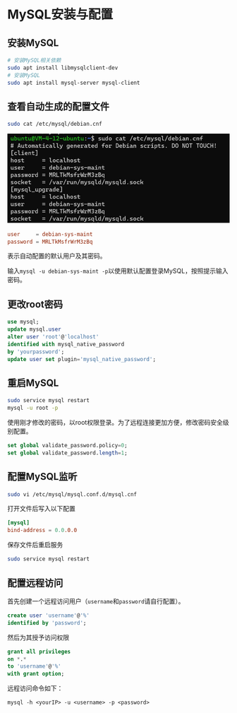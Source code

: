 # MySQL安装与配置

## 安装MySQL

``` bash
# 安装MySQL相关依赖
sudo apt install libmysqlclient-dev
# 安装MySQL
sudo apt install mysql-server mysql-client
```

## 查看自动生成的配置文件

``` bash
sudo cat /etc/mysql/debian.cnf
```

![](imgs/default-conf.jpg)

``` conf
user     = debian-sys-maint
password = MRLTkMsfrWrM3zBq
```

表示自动配置的默认用户及其密码。

输入`mysql -u debian-sys-maint -p`以使用默认配置登录MySQL，按照提示输入密码。

## 更改root密码

``` sql
use mysql;
update mysql.user 
alter user 'root'@'localhost' 
identified with mysql_native_password
by 'yourpassword';
update user set plugin='mysql_native_password';
```

## 重启MySQL

``` bash
sudo service mysql restart
mysql -u root -p
```

使用刚才修改的密码，以root权限登录。为了远程连接更加方便，修改密码安全级别配置。

``` sql
set global validate_password.policy=0;
set global validate_password.length=1;
```

## 配置MySQL监听

``` bash
sudo vi /etc/mysql/mysql.conf.d/mysql.cnf
```

打开文件后写入以下配置

``` conf
[mysql]
bind-address = 0.0.0.0
```

保存文件后重启服务

``` bash
sudo service mysql restart
```

## 配置远程访问

首先创建一个远程访问用户（`username`和`password`请自行配置）。

``` sql
create user 'username'@'%'
identified by 'password';
```

然后为其授予访问权限

``` sql
grant all privileges
on *.*
to 'username'@'%'
with grant option;
```

远程访问命令如下：

``` shell
mysql -h <yourIP> -u <username> -p <password>
```
